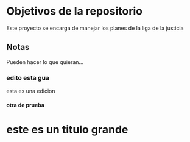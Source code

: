 # Objetivos de la repositorio

Este proyecto se encarga de manejar los planes de la liga de la justicia


## Notas
Pueden hacer lo que quieran...


### edito esta gua
esta es una edicion

#### otra de prueba


# este es un  titulo grande
